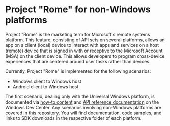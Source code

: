 # Project "Rome" for non-Windows platforms

Project "Rome" is the marketing term for Microsoft's remote systems platform. This feature, consisting of API sets on several platforms, allows an app on a client (local) device to interact with apps and services on a host (remote) device that is signed in with or receptive to the Microsoft Account (MSA) on the client device. This allows developers to program cross-device experiences that are centered around user tasks rather than devices. 

Currently, Project "Rome" is implemented for the following scenarios:
* Windows client to Windows host
* Android client to Windows host

The first scenario, dealing only with the Universal Windows platform, is documented via [how-to content](https://msdn.microsoft.com/windows/uwp/launch-resume/connected-apps-and-devices) and [API reference documentation](https://msdn.microsoft.com/library/windows/apps/windows.system.remotesystems.aspx) on the Windows Dev Center. Any scenarios involving non-Windows platforms are covered in this repository. You will find documentation, code samples, and links to SDK downloads in the respective folder of each platform.